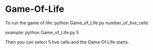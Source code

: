 # Game-Of-Life
To run the game of life:
python Game_of_Life.py number_of_live_cells

example: python Game_of_Life.py 5

Then you can select 5 live cells and the Game Of Life starts.
